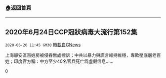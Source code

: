 ###  [:house:返回首頁](https://github.com/ourhimalayas/txt)
---

## 2020年6月24日CCP冠狀病毒大流行第152集
`2020-06-26 11:45 GM30` [轉載自GNews](https://gnews.org/zh-hant/246119/)

上海靜安區百姓房被侵吞無處控訴；中共以暴力與謊言維持維穩，專欺壓底層老百姓；印度官方稱：中方至少40名官兵死亡爲虛假信息……

0
